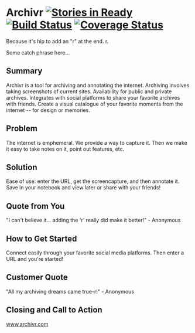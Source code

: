 
# Archivr [![Stories in Ready](https://badge.waffle.io/MildHawk/Archivr.png?label=ready&title=Ready)](https://waffle.io/MildHawk/Archivr) [![Build Status](https://travis-ci.org/MildHawk/Archivr.svg?branch=develop)](https://travis-ci.org/MildHawk/Archivr) [![Coverage Status](https://coveralls.io/repos/MildHawk/Archivr/badge.svg?branch=develop)](https://coveralls.io/r/MildHawk/Archivr?branch=develop)
Because it's hip to add an "r" at the end. r.

<!--
> This material was originally posted [here](http://www.quora.com/What-is-Amazons-approach-to-product-development-and-product-management). It is reproduced here for posterities sake.

There is an approach called "working backwards" that is widely used at Amazon. They work backwards from the customer, rather than starting with an idea for a product and trying to bolt customers onto it. While working backwards can be applied to any specific product decision, using this approach is especially important when developing new products or features.

For new initiatives a product manager typically starts by writing an internal press release announcing the finished product. The target audience for the press release is the new/updated product's customers, which can be retail customers or internal users of a tool or technology. Internal press releases are centered around the customer problem, how current solutions (internal or external) fail, and how the new product will blow away existing solutions.

If the benefits listed don't sound very interesting or exciting to customers, then perhaps they're not (and shouldn't be built). Instead, the product manager should keep iterating on the press release until they've come up with benefits that actually sound like benefits. Iterating on a press release is a lot less expensive than iterating on the product itself (and quicker!).

If the press release is more than a page and a half, it is probably too long. Keep it simple. 3-4 sentences for most paragraphs. Cut out the fat. Don't make it into a spec. You can accompany the press release with a FAQ that answers all of the other business or execution questions so the press release can stay focused on what the customer gets. My rule of thumb is that if the press release is hard to write, then the product is probably going to suck. Keep working at it until the outline for each paragraph flows.

Oh, and I also like to write press-releases in what I call "Oprah-speak" for mainstream consumer products. Imagine you're sitting on Oprah's couch and have just explained the product to her, and then you listen as she explains it to her audience. That's "Oprah-speak", not "Geek-speak".

Once the project moves into development, the press release can be used as a touchstone; a guiding light. The product team can ask themselves, "Are we building what is in the press release?" If they find they're spending time building things that aren't in the press release (overbuilding), they need to ask themselves why. This keeps product development focused on achieving the customer benefits and not building extraneous stuff that takes longer to build, takes resources to maintain, and doesn't provide real customer benefit (at least not enough to warrant inclusion in the press release).
 -->
Some catch phrase here...

## Summary ##
Archivr is a tool for archiving and annotating the internet. Archiving involves taking screenshots of current sites. Availability for public and private archives. Integrates with social platforms to share your favorite archives with friends. Create a visual catalogue of your favorite moments from the internet -- for design or memories.

## Problem ##
The internet is emphemeral. We provide a way to capture it. Then we make it easy to take notes on it, point out features, etc.

## Solution ##
Ease of use: enter the URL, get the screencapture, and then annotate it. Save in your notebook and view later or share with your friends!

## Quote from You ##
"I can't believe it... adding the 'r' really did make it better!" - Anonymous

## How to Get Started ##
Connect easily through your favorite social media platforms. Then enter a URL and you're started!

## Customer Quote ##
"All my archiving dreams came true-r!" - Anonymous

## Closing and Call to Action ##
www.archivr.com
